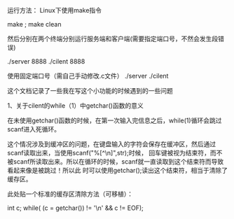 运行方法：
Linux下使用make指令

make ; make clean

然后分别在两个终端分别运行服务端和客户端(需要指定端口号，不然会发生段错误)

./server 8888
./cilent 8888

使用固定端口号（需自己手动修改.c文件）
./server
./cilent


这个文档记录了一些我在写这个小功能的时候遇到的一些问题

1、关于cilent的while（1）中getchar()函数的意义
   
   在未使用getchar()函数的时候，在第一次输入完信息之后，while(1)循环会跳过scanf进入死循环。

   这个情况涉及到缓冲区的问题，在键盘输入的字符会保存在缓冲区，然后通过scanf读取出来，当使用scanf("%[^\n]",str);时候，
回车键被视为结束符，而不被scanf所读取出来。所以在循环的时候，scanf就一直读取到这个结束符而导致看起来像是被跳过！所以此
时可以使用getchar();读出这个结束符，相当于清除了缓存区。

此处贴一个标准的缓存区清除方法（可移植）：

int c;
while( (c = getchar()) != '\n' && c != EOF);

